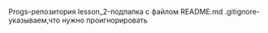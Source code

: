 Progs-репозитория
lesson_2-подпапка с файлом README.md
.gitignore-указываем,что нужно проигнорировать 
